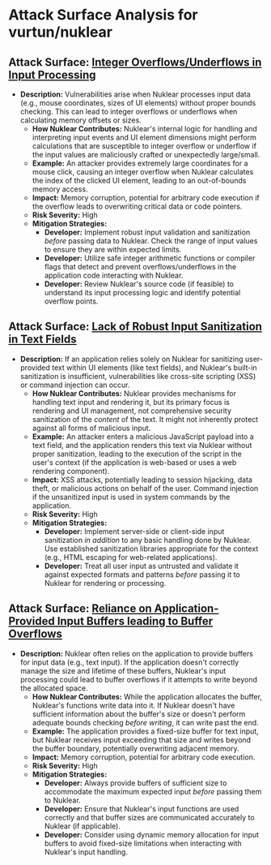 # Attack Surface Analysis for vurtun/nuklear

## Attack Surface: [Integer Overflows/Underflows in Input Processing](./attack_surfaces/integer_overflowsunderflows_in_input_processing.md)

*   **Description:**  Vulnerabilities arise when Nuklear processes input data (e.g., mouse coordinates, sizes of UI elements) without proper bounds checking. This can lead to integer overflows or underflows when calculating memory offsets or sizes.
    *   **How Nuklear Contributes:** Nuklear's internal logic for handling and interpreting input events and UI element dimensions might perform calculations that are susceptible to integer overflow or underflow if the input values are maliciously crafted or unexpectedly large/small.
    *   **Example:** An attacker provides extremely large coordinates for a mouse click, causing an integer overflow when Nuklear calculates the index of the clicked UI element, leading to an out-of-bounds memory access.
    *   **Impact:** Memory corruption, potential for arbitrary code execution if the overflow leads to overwriting critical data or code pointers.
    *   **Risk Severity:** High
    *   **Mitigation Strategies:**
        *   **Developer:** Implement robust input validation and sanitization *before* passing data to Nuklear. Check the range of input values to ensure they are within expected limits.
        *   **Developer:** Utilize safe integer arithmetic functions or compiler flags that detect and prevent overflows/underflows in the application code interacting with Nuklear.
        *   **Developer:** Review Nuklear's source code (if feasible) to understand its input processing logic and identify potential overflow points.

## Attack Surface: [Lack of Robust Input Sanitization in Text Fields](./attack_surfaces/lack_of_robust_input_sanitization_in_text_fields.md)

*   **Description:** If an application relies solely on Nuklear for sanitizing user-provided text within UI elements (like text fields), and Nuklear's built-in sanitization is insufficient, vulnerabilities like cross-site scripting (XSS) or command injection can occur.
    *   **How Nuklear Contributes:** Nuklear provides mechanisms for handling text input and rendering it, but its primary focus is rendering and UI management, not comprehensive security sanitization of the *content* of the text. It might not inherently protect against all forms of malicious input.
    *   **Example:** An attacker enters a malicious JavaScript payload into a text field, and the application renders this text via Nuklear without proper sanitization, leading to the execution of the script in the user's context (if the application is web-based or uses a web rendering component).
    *   **Impact:** XSS attacks, potentially leading to session hijacking, data theft, or malicious actions on behalf of the user. Command injection if the unsanitized input is used in system commands by the application.
    *   **Risk Severity:** High
    *   **Mitigation Strategies:**
        *   **Developer:** Implement server-side or client-side input sanitization *in addition* to any basic handling done by Nuklear. Use established sanitization libraries appropriate for the context (e.g., HTML escaping for web-related applications).
        *   **Developer:** Treat all user input as untrusted and validate it against expected formats and patterns *before* passing it to Nuklear for rendering or processing.

## Attack Surface: [Reliance on Application-Provided Input Buffers leading to Buffer Overflows](./attack_surfaces/reliance_on_application-provided_input_buffers_leading_to_buffer_overflows.md)

*   **Description:** Nuklear often relies on the application to provide buffers for input data (e.g., text input). If the application doesn't correctly manage the size and lifetime of these buffers, Nuklear's input processing could lead to buffer overflows if it attempts to write beyond the allocated space.
    *   **How Nuklear Contributes:** While the application allocates the buffer, Nuklear's functions write data into it. If Nuklear doesn't have sufficient information about the buffer's size or doesn't perform adequate bounds checking *before writing*, it can write past the end.
    *   **Example:** The application provides a fixed-size buffer for text input, but Nuklear receives input exceeding that size and writes beyond the buffer boundary, potentially overwriting adjacent memory.
    *   **Impact:** Memory corruption, potential for arbitrary code execution.
    *   **Risk Severity:** High
    *   **Mitigation Strategies:**
        *   **Developer:** Always provide buffers of sufficient size to accommodate the maximum expected input *before* passing them to Nuklear.
        *   **Developer:** Ensure that Nuklear's input functions are used correctly and that buffer sizes are communicated accurately to Nuklear (if applicable).
        *   **Developer:** Consider using dynamic memory allocation for input buffers to avoid fixed-size limitations when interacting with Nuklear's input handling.

